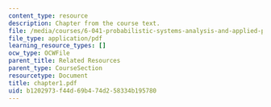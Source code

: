 ```yaml
---
content_type: resource
description: Chapter from the course text.
file: /media/courses/6-041-probabilistic-systems-analysis-and-applied-probability-spring-2006/b1202973f44d69b474d258334b195780_chapter1.pdf
file_type: application/pdf
learning_resource_types: []
ocw_type: OCWFile
parent_title: Related Resources
parent_type: CourseSection
resourcetype: Document
title: chapter1.pdf
uid: b1202973-f44d-69b4-74d2-58334b195780
---
```

